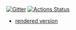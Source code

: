 [![Gitter](https://badges.gitter.im/odenipinedo/community.svg)](https://gitter.im/odenipinedo/community?utm_source=badge&utm_medium=badge&utm_campaign=pr-badge)
[![Actions Status](https://github.com/odenipinedo/odenipinedo.github.io/workflows/Jekyll%20site%20CI/badge.svg)](https://github.com/odenipinedo/odenipinedo.github.io/actions)
- [rendered version](https://pinedo.org)
